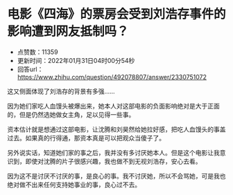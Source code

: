 # 电影《四海》的票房会受到刘浩存事件的影响遭到网友抵制吗？
- 点赞数：11359
- 更新时间：2022年01月31日04时00分54秒
- 回答url：https://www.zhihu.com/question/492078807/answer/2330751072
<body>
 <p data-pid="lbuX7971">这又侧面体现了刘浩存的背景有多强……</p>
 <p data-pid="MIb66V0G">因为她们家吃人血馒头被爆出来，她本人对这部电影的负面影响绝对是大于正面的，但是仍然选她做女主角，足以见得一些事。</p>
 <p data-pid="OIqSAwpk">资本估计就是想通过这部电影，让沈腾和刘昊然给她拉好感，把吃人血馒头的事盖过去。如果真的行得通，那资本真是可以把观众当傻子了。</p>
 <p data-pid="K36ANHVM">另外说实话，知道她们家的事之后，我并没有多讨厌她本人。但是这个电影让我意识到，即使对沈腾的片子很感兴趣，我也做不到无视刘浩存，安心去看。</p>
 <p data-pid="lQfVqoCJ">因为这不是讨厌不讨厌的事，是良心的事。我不讨厌她，所以不会骂她，可是我也绝对做不出来任何支持她事业的事，良心过不去。</p>
</body>